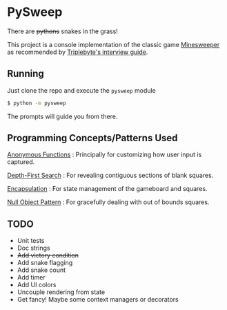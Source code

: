 # PySweep

There are ~~pythons~~ snakes in the grass!

This project is a console implementation of the classic game
[Minesweeper](https://en.wikipedia.org/wiki/Minesweeper_\(video_game\))
as recommended by
[Triplebyte's interview guide](https://triplebyte.com/candidates/interview_guide).

## Running

Just clone the repo and execute the `pysweep` module

```bash
$ python -m pysweep
```

The prompts will guide you from there.

## Programming Concepts/Patterns Used

[Anonymous Functions](https://en.wikipedia.org/wiki/Anonymous_function)
: Principally for customizing how user input is captured.

[Depth-First Search](https://en.wikipedia.org/wiki/Depth-first_search)
: For revealing contiguous sections of blank squares.

[Encapsulation](https://en.wikipedia.org/wiki/Encapsulation_\(computer_programming\))
: For state management of the gameboard and squares.

[Null Object Pattern](https://en.wikipedia.org/wiki/Null_object_pattern)
: For gracefully dealing with out of bounds squares.

## TODO

- Unit tests
- Doc strings
- ~~Add victory condition~~
- Add snake flagging
- Add snake count
- Add timer
- Add UI colors
- Uncouple rendering from state
- Get fancy! Maybe some context managers or decorators